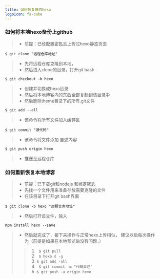```yaml
---
title: 如何恢复静态hexo
logoIcon: fa-cube
---
```

### 如何将本地hexo备份上github ###
>+ 前提：已经配置密匙且上传过hexo静态页面
``` 
$ git clone "远程仓库地址"
```
>+ 先将远程仓库克隆到本地，
>+ 然后进入clone的目录，打开git bash
```
$ git checkout -b hexo  
```
>+ 创建并切换成hexo目录
>+ 然后将本地博客内的东西全部复制到该目录中
>+ 然后删除theme目录下的所有.git文件
```
$ git add --all
```
>+ 该命令将所有文件加入缓存区
```
$ git commit "源代码"
```
>+ 该命令将文件添加 自述内容
```
$ git push origin hexo 
```
>+ 推送至远程仓库
### 如何重新恢复本地博客 ###
>+ 前提：已下载git和nodejs 和绑定密匙
>+ 先找一个文件用来准备存放需要克隆的文件
>+ 在该目录下打开git bash界面
```
$ git clone -b hexo "远程仓库地址"
```
>+ 然后打开该文件，输入
``` 
npm install hexo --save
```
>+ 然后就完成了，接下来操作与正常hexo上传相似，
建议以后每次操作为（前提是如果在本地预览后没有问题，）
>>1. ``` $ git pull```
>>1. ``` $ hexo d -g```
>>2. ``` $ git add -all ```
>>3. ``` $ git commit -m "代码自述"```
>>1. ``` $ git push -u origin hexo ```
